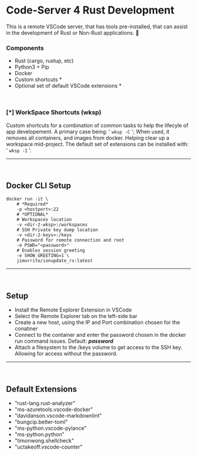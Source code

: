# Code-Server 4 Rust Development

This is a remote VSCode server, that has tools pre-installed, that can assist in the development of Rust or Non-Rust applications. 🦀


### Components
- Rust (cargo, rustup, etc)
- Python3 + Pip
- Docker
- Custom shortcuts *
- Optional set of default VSCode extensions *

<br>

### [*] WorkSpace Shortcuts (wksp)
Custom shortcuts for a combination of common tasks to help the lifecyle of app developement. 
A primary case being: ' ```wksp -C``` '; When used, it removes all containers, and images from docker. Helping clear up a workspace mid-project.
The default set of extensions can be installed with: ' ```wksp -I``` '.

---
<br>

## Docker CLI Setup
```docker
docker run -it \
    # *Required*
    -p <hostport>:22
    # *OPTIONAL*
    # Workspaces location
    -v <dir-2-wksp>:/workspaces
    # SSH Private key dump location
    -v <dir-2-keys>:/keys
    # Password for remote connection and root
    -e PSWD="<password>"
    # Enables session greeting
    -e SHOW_GREETING=1 \
    jimurrito/ionupdate_rs:latest

```


---
<br>

## Setup

- Install the Remote Explorer Extension in VSCode
- Select the Remote Explorer tab on the left-side bar 
- Create a new host, using the IP and Port combination chosen for the conatiner
- Connect to the container and enter the password chosen in the docker run command issues. Default: ***password***
- Attach a filesystem to the /keys volume to get access to the SSH key. Allowing for access without the password.

---
<br>

## Default Extensions
- "rust-lang.rust-analyzer" 
- "ms-azuretools.vscode-docker" 
- "davidanson.vscode-markdownlint"
- "bungcip.better-toml" 
- "ms-python.vscode-pylance" 
- "ms-python.python" 
- "timonwong.shellcheck" 
- "uctakeoff.vscode-counter" 
